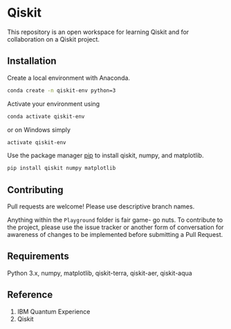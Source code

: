 # Qiskit

This repository is an open workspace for learning Qiskit and for collaboration on a Qiskit project.

## Installation

Create a local environment with Anaconda.

```bash
conda create -n qiskit-env python=3
```

Activate your environment using 

```bash
conda activate qiskit-env
```

or on Windows simply

```bash
activate qiskit-env
```

Use the package manager [pip](https://pip.pypa.io/en/stable/) to install qiskit, numpy, and matplotlib.

```bash
pip install qiskit numpy matplotlib
```

## Contributing
Pull requests are welcome! Please use descriptive branch names.

Anything within the `Playground` folder is fair game- go nuts. To contribute to the project, please use the issue tracker or another form of conversation for awareness of changes to be implemented before submitting a Pull Request.

## Requirements
Python 3.x, numpy, matplotlib, qiskit-terra, qiskit-aer, qiskit-aqua

## Reference
1. IBM Quantum Experience
3. Qiskit